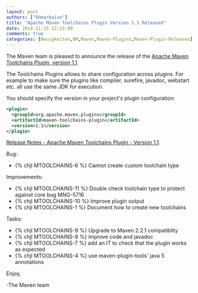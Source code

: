 ```yaml
---
layout: post
authors: ["khmarbaise"]
title: "Apache Maven Toolchains Plugin Version 1.1 Released"
date: 2014-11-15 12:23:00
comments: true
categories: [Neuigkeiten,BM,Maven,Maven-Plugins,Maven-Plugin-Releases]
---
```

The Maven team is pleased to announce the release of the 
[Apache Maven Toolchains Plugin, version 1.1](https://maven.apache.org/plugins/maven-toolchains-plugin/).

The Toolchains Plugins allows to share configuration across plugins. For 
example to make sure the plugins like compiler, surefire, javadoc, webstart 
etc. all use the same JDK for execution.


You should specify the version in your project's plugin configuration:

``` xml
<plugin>
  <groupId>org.apache.maven.plugins</groupId>
  <artifactId>maven-toolchains-plugin</artifactId>
  <version>1.1</version>
</plugin>
```

<!-- more -->

[Release Notes - Apache Maven Toolchains Plugin - Version 1.1](http://jira.codehaus.org/secure/ReleaseNote.jspa?projectId=12063&version=15920).

Bug:

* {% chjl MTOOLCHAINS-6 %} Cannot create custom toolchain type

Improvements:

 * {% chjl MTOOLCHAINS-11 %} Double check toolchain type to protect against core bug MNG-5716
 * {% chjl MTOOLCHAINS-10 %} Improve plugin output
 * {% chjl MTOOLCHAINS-1 %} Document how to create new toolchains

Tasks:

 * {% chjl MTOOLCHAINS-9 %} Upgrade to Maven 2.2.1 compatiblity
 * {% chjl MTOOLCHAINS-8 %} improve code and javadoc
 * {% chjl MTOOLCHAINS-7 %} add an IT to check that the plugin works as expected
 * {% chjl MTOOLCHAINS-4 %} use maven-plugin-tools' java 5 annotations

Enjoy,

-The Maven team
